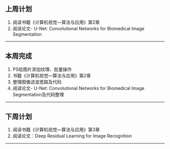 ## 上周计划

1. 阅读书籍《计算机视觉—算法与应用》第2章
2. 阅读论文- U-Net: Convolutional Networks for Biomedical Image Segmentation
***

## 本周完成

1. PS给图片添加纹理、批量操作
2. 书籍《计算机视觉—算法与应用》第2章
3. 整理图像滤波思路及代码
4. 阅读论文- U-Net: Convolutional Networks for Biomedical Image Segmentation及代码整理
***
## 下周计划

1. 阅读书籍《计算机视觉—算法与应用》第3章
2. 阅读论文：Deep Residual Learning for Image Recognition
***